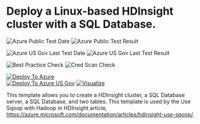 # Deploy a Linux-based HDInsight cluster with a SQL Database.

![Azure Public Test Date](https://azurequickstartsservice.blob.core.windows.net/badges/101-hdinsight-linux-with-sql-database/PublicLastTestDate.svg)
![Azure Public Test Result](https://azurequickstartsservice.blob.core.windows.net/badges/101-hdinsight-linux-with-sql-database/PublicDeployment.svg)

![Azure US Gov Last Test Date](https://azurequickstartsservice.blob.core.windows.net/badges/101-hdinsight-linux-with-sql-database/FairfaxLastTestDate.svg)
![Azure US Gov Last Test Result](https://azurequickstartsservice.blob.core.windows.net/badges/101-hdinsight-linux-with-sql-database/FairfaxDeployment.svg)

![Best Practice Check](https://azurequickstartsservice.blob.core.windows.net/badges/101-hdinsight-linux-with-sql-database/BestPracticeResult.svg)
![Cred Scan Check](https://azurequickstartsservice.blob.core.windows.net/badges/101-hdinsight-linux-with-sql-database/CredScanResult.svg)

[![Deploy To Azure](https://raw.githubusercontent.com/fathym-it/azure-quickstart-templates/master/1-CONTRIBUTION-GUIDE/images/deploytoazure.svg?sanitize=true)](https://portal.azure.com/#create/Microsoft.Template/uri/https%3A%2F%2Fraw.githubusercontent.com%2Ffathym-it%2Fazure-quickstart-templates%2Fmaster%2F101-hdinsight-linux-with-sql-database%2Fazuredeploy.json)  
[![Deploy To Azure US Gov](https://raw.githubusercontent.com/fathym-it/azure-quickstart-templates/master/1-CONTRIBUTION-GUIDE/images/deploytoazuregov.svg?sanitize=true)](https://portal.azure.us/#create/Microsoft.Template/uri/https%3A%2F%2Fraw.githubusercontent.com%2Ffathym-it%2Fazure-quickstart-templates%2Fmaster%2F101-hdinsight-linux-with-sql-database%2Fazuredeploy.json)
[![Visualize](https://raw.githubusercontent.com/fathym-it/azure-quickstart-templates/master/1-CONTRIBUTION-GUIDE/images/visualizebutton.svg?sanitize=true)](http://armviz.io/#/?load=https%3A%2F%2Fraw.githubusercontent.com%2Ffathym-it%2Fazure-quickstart-templates%2Fmaster%2F101-hdinsight-linux-with-sql-database%2Fazuredeploy.json)

This template allows you to create a HDInsight cluster, a SQL Database server, a SQL Database, and two tables. This template is used by the Use Sqoop with Hadoop in HDInsight article, https://azure.microsoft.com/documentation/articles/hdinsight-use-sqoop/.